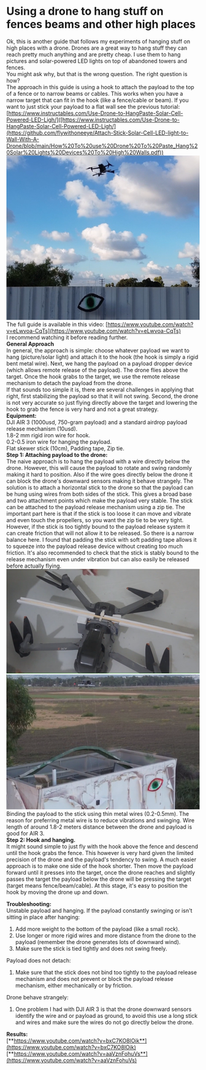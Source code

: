 
# Using a drone to hang stuff on fences beams and other high places
Ok, this is another guide that follows my experiments of hanging stuff on high places with a drone. Drones are a great way to hang stuff they can reach pretty much anything and are pretty cheap. I use them to hang pictures and solar-powered LED lights on top of abandoned towers and fences.  
You might ask why, but that is the wrong question. The right question is how?  
The approach in this guide is using a hook to attach the payload to the top of a fence or to narrow beams or cables. This works when you have a narrow target that can fit in the hook (like a fence/cable or beam). If you want to just stick your payload to a flat wall see  the previous tutorial: [https://www.instructables.com/Use-Drone-to-HangPaste-Solar-Cell-Powered-LED-Ligh/]([https://www.instructables.com/Use-Drone-to-HangPaste-Solar-Cell-Powered-LED-Ligh/](https://github.com/flywithoneeye/Attach-Stick-Solar-Cell-LED-light-to-Wall-With-A-Drone/blob/main/How%20To%20use%20Drone%20To%20Paste_Hang%20Solar%20Lights%20Devices%20To%20High%20Walls.pdf))
![](Figure1.png)  
The full guide is available in this video: [https://www.youtube.com/watch?v=eLwvoa-CqTs](https://www.youtube.com/watch?v=eLwvoa-CqTs)  
I recommend watching it before reading further.  
**General Approach**  
In general, the approach is simple: choose whatever payload we want to hang (picture/solar light) and attach it to the hook (the hook is simply a rigid bent metal wire).  Next, we hang the payload on a payload dropper device (which allows remote release of the payload). The drone flies above the target. Once the hook grabs to the target, we use the remote release mechanism to detach the payload from the drone.  
If that sounds too simple it is, there are several challenges in applying that right,  first stabilizing the payload so that it will not swing. Second, the drone is not very accurate so just flying directly above the target and lowering the hook to grab the fence is very hard and not a great strategy.  
**Equipment:**  
DJI AIR 3 (1000usd, 750-gram payload) and a standard airdrop payload release mechanism (10usd).  
 1.8-2 mm rigid iron wire for hook.  
0.2-0.5 iron wire for hanging the payload.  
Flat skewer stick (10cm), Padding tape, Zip tie.  
**Step 1: Attaching payload to the drone:**  
The naive approach is to hang the payload with a wire directly below the drone. However, this will cause the payload to rotate and swing randomly making it hard to position. Also if the wire goes directly below the drone it can block the drone's downward sensors making it behave strangely.  The solution is to attach a horizontal stick to the drone so that the payload can be hung using wires from both sides of the stick. This gives a broad base and two attachment points which make the payload very stable. The stick can be attached to the payload release mechanism using a zip tie. The important part here is that if the stick is too loose it can move and vibrate and even  touch the propellers, so you want the zip tie to be very tight. However, if the stick is too tightly bound to the payload release system it can create friction that will not allow it to be released. So there is a narrow balance here. I found that padding the stick with soft padding tape allows it to squeeze into the payload release device without creating too much friction. It's also recommended to check that the stick is stably bound to the release mechanism even under vibration but can also easily be released before actually flying.  
![Stick](Figure3.png)  
![Hanging](Figure2.png)  
Binding the payload to the stick using thin metal wires (0.2-0.5mm). The reason for preferring metal wire is to reduce vibrations and swinging. Wire length of around 1.8-2 meters distance between the drone and payload is good for AIR 3\.   
**Step 2: Hook and hanging.**  
It might sound simple to just fly with the hook above the fence and descend until the hook grabs the fence. This however is very hard given the limited precision of the drone and the payload's tendency to swing. A much easier approach is to make one side of the hook shorter. Then move the payload forward until it presses into the target, once the drone reaches and slightly passes the target the payload below the drone will be pressing the target (target means fence/beam/cable). At this stage, it's easy to position the hook by moving the drone up and down.


**Troubleshooting:**  
Unstable payload and hanging. If the payload constantly swinging or isn't sitting in place after hanging:

1. Add more weight to the bottom of the payload (like a small rock).  
2. Use longer or more rigid wires and more distance from the drone to the payload (remember the drone generates lots of downward wind).  
3. Make sure the stick is tied tightly and does not swing freely.

Payload does not detach:

1. Make sure that the stick does not bind too tightly to the payload release mechanism and does not prevent or block the payload release mechanism, either mechanically or by friction.

Drone behave strangely:

1. One problem I had with DJI AIR 3 is that the drone downward sensors identify the wire and or payload as ground, to avoid this use a long stick and wires and make sure the wires do not go directly below the drone.

**Results:**  
[**https://www.youtube.com/watch?v=bxC7KO8lOik**](https://www.youtube.com/watch?v=bxC7KO8lOik)  
[**https://www.youtube.com/watch?v=aaVznFohuVs**](https://www.youtube.com/watch?v=aaVznFohuVs)
